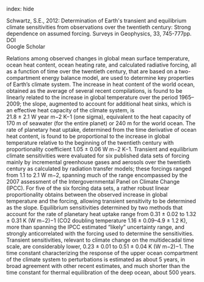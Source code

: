 index: hide

<div class="Citation">

  <div class="Citation-body">
    <div class="Citation-text">Schwartz, S.E., 2012: Determination of Earth's transient and equilibrium climate sensitivities from observations over the twentieth century: Strong dependence on assumed forcing. <span class="Article-journal">Surveys in Geophysics, </span><span class="Article-volume">33, </span>745-777pp.</div>
    <div class="Citation-links">
      <div class="CitationLink" data-href="https://doi.org/10.1007/s10712-012-9180-4">
        <div class="CitationLink-icon CitationLink-Doi"></div>
        <div class="CitationLink-text">DOI</div>
      </div>
      <div class="CitationLink" data-href="https://scholar.google.com/scholar?q=10.1007/s10712-012-9180-4">
        <div class="CitationLink-icon CitationLink-Scholar"></div>
        <div class="CitationLink-text">Google Scholar</div>
      </div>
    </div>
  </div>
</div>

Relations among observed changes in global mean surface temperature, ocean heat content, ocean heating rate, and calculated radiative forcing, all as a function of time over the twentieth century, that are based on a two-compartment energy balance model, are used to determine key properties of Earth’s climate system. The increase in heat content of the world ocean, obtained as the average of several recent compilations, is found to be linearly related to the increase in global temperature over the period 1965–2009; the slope, augmented to account for additional heat sinks, which is an effective heat capacity of the climate system, is 21.8 ± 2.1 W year m−2 K−1 (one sigma), equivalent to the heat capacity of 170 m of seawater (for the entire planet) or 240 m for the world ocean. The rate of planetary heat uptake, determined from the time derivative of ocean heat content, is found to be proportional to the increase in global temperature relative to the beginning of the twentieth century with proportionality coefficient 1.05 ± 0.06 W m−2 K−1. Transient and equilibrium climate sensitivities were evaluated for six published data sets of forcing mainly by incremental greenhouse gases and aerosols over the twentieth century as calculated by radiation transfer models; these forcings ranged from 1.1 to 2.1 W m−2, spanning much of the range encompassed by the 2007 assessment of the Intergovernmental Panel on Climate Change (IPCC). For five of the six forcing data sets, a rather robust linear proportionality obtains between the observed increase in global temperature and the forcing, allowing transient sensitivity to be determined as the slope. Equilibrium sensitivities determined by two methods that account for the rate of planetary heat uptake range from 0.31 ± 0.02 to 1.32 ± 0.31 K (W m−2)−1 (CO2 doubling temperature 1.16 ± 0.09–4.9 ± 1.2 K), more than spanning the IPCC estimated “likely” uncertainty range, and strongly anticorrelated with the forcing used to determine the sensitivities. Transient sensitivities, relevant to climate change on the multidecadal time scale, are considerably lower, 0.23 ± 0.01 to 0.51 ± 0.04 K (W m−2)−1. The time constant characterizing the response of the upper ocean compartment of the climate system to perturbations is estimated as about 5 years, in broad agreement with other recent estimates, and much shorter than the time constant for thermal equilibration of the deep ocean, about 500 years.

<div class="Citation-copy">

</div>